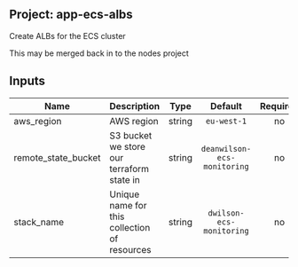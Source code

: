 ## Project: app-ecs-albs

Create ALBs for the ECS cluster

This may be merged back in to the nodes project



## Inputs

| Name | Description | Type | Default | Required |
|------|-------------|:----:|:-----:|:-----:|
| aws_region | AWS region | string | `eu-west-1` | no |
| remote_state_bucket | S3 bucket we store our terraform state in | string | `deanwilson-ecs-monitoring` | no |
| stack_name | Unique name for this collection of resources | string | `dwilson-ecs-monitoring` | no |

